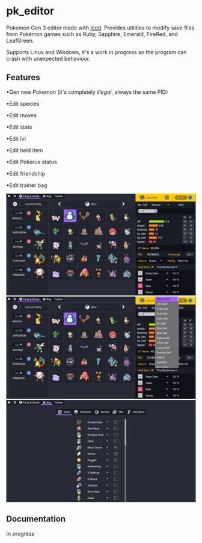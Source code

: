 # pk_editor
Pokemon Gen 3 editor made with [Iced](https://docs.rs/iced/latest/iced/).
Provides utilities to modify save files from Pokémon games such as Ruby, Sapphire, Emerald, FireRed, and LeafGreen.

Supports Linux and Windows, it's a work in progress so the program can crash with unexpected behaviour.

## Features 
•Gen new Pokemon (it's completely *illegal*, always the same PID)

•Edit species  

•Edit moves

•Edit stats

•Edit lvl

•Edit held item

•Edit Pokerus status

•Edit friendship 

•Edit trainer bag

![main](https://github.com/CMIW/pk_editor/blob/main/Screenshots/Screenshot01.png)
![main](https://github.com/CMIW/pk_editor/blob/main/Screenshots/Screenshot02.png)
![bag](https://github.com/CMIW/pk_editor/blob/main/Screenshots/Screenshot03.png)

## Documentation
In progress
